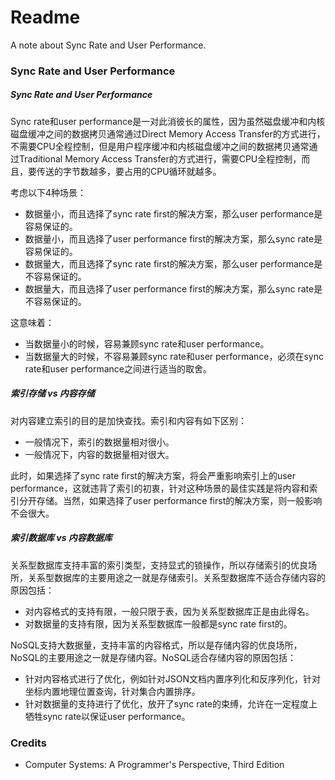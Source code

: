 # Readme
A note about Sync Rate and User Performance.

### Sync Rate and User Performance

##### Sync Rate and User Performance

Sync rate和user performance是一对此消彼长的属性，因为虽然磁盘缓冲和内核磁盘缓冲之间的数据拷贝通常通过Direct Memory Access Transfer的方式进行，不需要CPU全程控制，但是用户程序缓冲和内核磁盘缓冲之间的数据拷贝通常通过Traditional Memory Access Transfer的方式进行，需要CPU全程控制，而且，要传送的字节数越多，要占用的CPU循环就越多。

考虑以下4种场景：
- 数据量小，而且选择了sync rate first的解决方案，那么user performance是容易保证的。
- 数据量小，而且选择了user performance first的解决方案，那么sync rate是容易保证的。
- 数据量大，而且选择了sync rate first的解决方案，那么user performance是不容易保证的。
- 数据量大，而且选择了user performance first的解决方案，那么sync rate是不容易保证的。

这意味着：
- 当数据量小的时候，容易兼顾sync rate和user performance。
- 当数据量大的时候，不容易兼顾sync rate和user performance，必须在sync rate和user performance之间进行适当的取舍。

##### 索引存储 vs 内容存储

对内容建立索引的目的是加快查找。索引和内容有如下区别：
- 一般情况下，索引的数据量相对很小。
- 一般情况下，内容的数据量相对很大。

此时，如果选择了sync rate first的解决方案，将会严重影响索引上的user performance，这就违背了索引的初衷，针对这种场景的最佳实践是将内容和索引分开存储。当然，如果选择了user performance first的解决方案，则一般影响不会很大。

##### 索引数据库 vs 内容数据库

关系型数据库支持丰富的索引类型，支持显式的锁操作，所以存储索引的优良场所，关系型数据库的主要用途之一就是存储索引。关系型数据库不适合存储内容的原因包括：
- 对内容格式的支持有限，一般只限于表，因为关系型数据库正是由此得名。
- 对数据量的支持有限，因为关系型数据库一般都是sync rate first的。

NoSQL支持大数据量，支持丰富的内容格式，所以是存储内容的优良场所，NoSQL的主要用途之一就是存储内容。NoSQL适合存储内容的原因包括：
- 针对内容格式进行了优化，例如针对JSON文档内置序列化和反序列化，针对坐标内置地理位置查询，针对集合内置排序。
- 针对数据量的支持进行了优化，放开了sync rate的束缚，允许在一定程度上牺牲sync rate以保证user performance。

### Credits
- Computer Systems: A Programmer's Perspective, Third Edition
